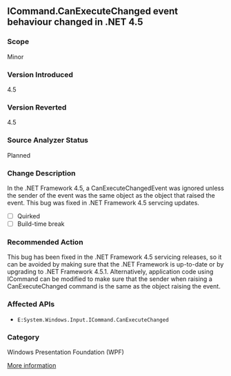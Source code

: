 ## ICommand.CanExecuteChanged event behaviour changed in .NET 4.5

### Scope
Minor

### Version Introduced
4.5

### Version Reverted
4.5

### Source Analyzer Status
Planned

### Change Description
In the .NET Framework 4.5, a CanExecuteChangedEvent was ignored unless the sender of the event was the same object as the object that raised the event. This bug was fixed in .NET Framework 4.5 servcing updates.

- [ ] Quirked
- [ ] Build-time break

### Recommended Action
This bug has been fixed in the .NET Framework 4.5 servicing releases, so it can be avoided by making sure that the .NET Framework is up-to-date or by upgrading to .NET Framework 4.5.1. Alternatively, application code using ICommand can be modified to make sure that the sender when raising a CanExecuteChanged command is the same as the object raising the event.

### Affected APIs
* `E:System.Windows.Input.ICommand.CanExecuteChanged`

### Category
Windows Presentation Foundation (WPF)

[More information](http://connect.microsoft.com/VisualStudio/feedback/details/751429/wpf-icommand-canexecutechanged-behaviour-change-in-net-4-5)

<!-- breaking change id: 84 -->
